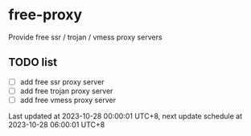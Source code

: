 
# free-proxy
Provide free ssr / trojan / vmess proxy servers


## TODO list
- [ ] add free ssr proxy server
- [ ] add free trojan proxy server
- [ ] add free vmess proxy server

Last updated at 2023-10-28 00:00:01 UTC+8, next update schedule at 2023-10-28 06:00:01 UTC+8

